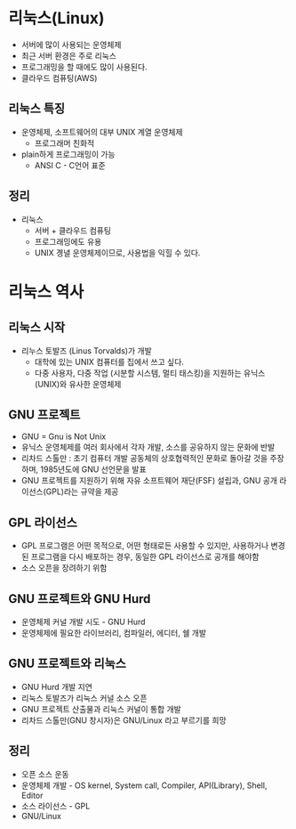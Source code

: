 # 리눅스(Linux)
- 서버에 많이 사용되는 운영체제
- 최근 서버 환경은 주로 리눅스
- 프로그래밍을 할 때에도 많이 사용된다.
- 클라우드 컴퓨팅(AWS)

## 리눅스 특징
- 운영체제, 소프트웨어의 대부 UNIX 계열 운영체제
    - 프로그래머 친화적
- plain하게 프로그래밍이 가능
    - ANSI C - C언어 표준

## 정리
- 리눅스
    - 서버 + 클라우드 컴퓨팅
    - 프로그래밍에도 유용
    - UNIX 곙녈 운영체제이므로, 사용법을 익힐 수 있다.

# 리눅스 역사
## 리눅스 시작
- 리누스 토발즈 (Linus Torvalds)가 개발
    - 대학에 있는 UNIX 컴퓨터를 집에서 쓰고 싶다.
    - 다중 사용자, 다중 작업 (시분할 시스템, 멀티 태스킹)을 지원하는 유닉스(UNIX)와 유사한 운영체제

## GNU 프로젝트
- GNU = Gnu is Not Unix
- 유닉스 운영체제를 여러 회사에서 각자 개발, 소스를 공유하지 않는 문화에 반발
- 리차드 스톨만 : 초기 컴퓨터 개발 공동체의 상호협력적인 문화로 돌아갈 것을 주장하며, 1985년도에 GNU 선언문을 발표
- GNU 프로젝트를 지원하기 위해 자유 소프트웨어 재단(FSF) 설립과, GNU 공개 라이선스(GPL)라는 규약을 제공

## GPL 라이선스
- GPL 프로그램은 어떤 목적으로, 어떤 형태로든 사용할 수 있지만, 사용하거나 변경된 프로그램을 다시 배포하는 경우,
동일한 GPL 라이선스로 공개를 해야함
- 소스 오픈을 장려하기 위함

## GNU 프로젝트와 GNU Hurd
- 운영체제 커널 개발 시도 - GNU Hurd
- 운영체제에 필요한 라이브러리, 컴파일러, 에디터, 쉘 개발

## GNU 프로젝트와 리눅스
- GNU Hurd 개발 지연
- 리눅스 토발즈가 리눅스 커널 소스 오픈
- GNU 프로젝트 산출물과 리눅스 커널이 통합 개발
- 리차드 스톨만(GNU 창시자)은 GNU/Linux 라고 부르기를 희망

## 정리
- 오픈 소스 운동
- 운영체제 개발 - OS kernel, System call, Compiler, API(Library), Shell, Editor
- 소스 라이선스 - GPL
- GNU/Linux
